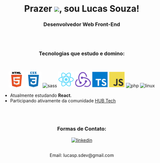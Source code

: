 <link rel="stylesheet" href="https://cdn.jsdelivr.net/gh/devicons/devicon@v2.11.0/devicon.min.css">

<h1 align="center">Prazer <img src="https://raw.githubusercontent.com/kaueMarques/kaueMarques/master/hi.gif" width="30px">, sou Lucas Souza!</h1>
<h3 align="center">Desenvolvedor Web <b>Front-End</b></h3>
<br>
<br>

<h3 align="center">Tecnologias que estudo e domino:</h3>
<br>
<p align="center">

<img src="https://raw.githubusercontent.com/devicons/devicon/master/icons/html5/html5-original-wordmark.svg" alt="html5"  width="50" height="50"/>
<img src="https://raw.githubusercontent.com/devicons/devicon/master/icons/css3/css3-plain-wordmark.svg" alt="css3"  width="50" height="50"/>
<img src="https://img.icons8.com/color/452/sass.png" alt="sass" width="50" height="50">
<img src="https://raw.githubusercontent.com/devicons/devicon/master/icons/react/react-original.svg" alt="react" width="50" height="50" />
<img src="https://raw.githubusercontent.com/devicons/devicon/master/icons/redux/redux-original.svg" alt="redux" width="50" height="50" />
<img src="https://raw.githubusercontent.com/devicons/devicon/master/icons/typescript/typescript-original.svg" alt="typescript" width="50" height="50" />
<img src="https://raw.githubusercontent.com/devicons/devicon/master/icons/javascript/javascript-original.svg" alt="javascript" width="50" height="50"/>
<img src="https://img.icons8.com/dusk/64/000000/php-logo.png" alt="php" width="50" height="50">
<img src="https://cdn.iconscout.com/icon/free/png-512/linux-17-570099.png" alt="linux" width="50" height="50">


* Atualmente estudando <b>React</b>.
* Participando ativamente da comunidade [HUB Tech](https://ahub.tech/discord)
</p>
<br>
<br>

<h3 align="center">Formas de Contato:</h3>
<p align="center">
<a href="https://www.linkedin.com/in/lucas-souza-dev/" target="blank"><img align="center" src="https://cdn.jsdelivr.net/npm/simple-icons@3.0.1/icons/linkedin.svg" alt="linkedin" height="30" width="30" /></a>
<br>
<br>
 <p align="center">Email: lucasp.sdev@gmail.com</p>
</p>



<!--
**Lucas Souza/deverebor** is a ✨ _special_ ✨ repository because its `README.md` (this file) appears on your GitHub profile.

Here are some ideas to get you started:

- 🔭 I’m currently working on ...
- 🌱 I’m currently learning ...
- 👯 I’m looking to collaborate on ...
- 🤔 I’m looking for help with ...
- 💬 Ask me about ...
- 📫 How to reach me: ...
- 😄 Pronouns: ...
- ⚡ Fun fact: ...
-->
